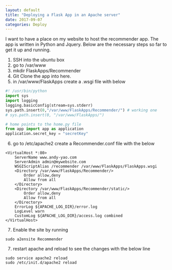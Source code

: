 ```yaml
---
layout: default
title: "Deploying a Flask App in an Apache server"
date: 2017-09-07
categories: Deploy
---
```


I want to have a place on my website to host the recommender app. The app is written in Python and Jquery. Below are the necessary steps so far to get it up and running. 

1. SSH into the ubuntu box
2. go to /var/www
3. mkdir FlaskApps/Recommender
4. Git Clone the app into here. 
5. in /var/www/FlaskApps create a .wsgi file with below 

~~~python
#! /usr/bin/python
import sys
import logging
logging.basicConfig(stream=sys.stderr)
sys.path.insert(0,"/var/www/FlaskApps/Recommender/") # working one
# sys.path.insert(0, "/var/www/FlaskApps/")

# home points to the home.py file
from app import app as application
application.secret_key = "secretKey"
~~~

6. go to /etc/apache2 create a Recommender.conf file with the below 

~~~
<VirtualHost *:80>
    ServerName www.andy-yao.com
    ServerAdmin admin@mywebsite.com
    WSGIScriptAlias /recommender /var/www/FlaskApps/FlaskApps.wsgi
    <Directory /var/www/FlaskApps/Recommender/>
        Order allow,deny
        Allow from all
    </Directory>
    <Directory /var/www/FlaskApps/Recommender/static/>
        Order allow,deny
        Allow from all
    </Directory>
    ErrorLog ${APACHE_LOG_DIR}/error.log
    LogLevel warn
    CustomLog ${APACHE_LOG_DIR}/access.log combined
</VirtualHost>
~~~

7. Enable the site by running

~~~
sudo a2ensite Recommender
~~~

7. restart apache and reload to see the changes with the below line 

~~~
sudo service apache2 reload
sudo /etc/init.d/apache2 reload
~~~